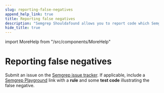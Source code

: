 ```yaml
---
slug: reporting-false-negatives
append_help_link: true
title: Reporting false negatives
description: "Semgrep Shouldafound allows you to report code which Semgrep did not match directly from command-line."
hide_title: true
---
```


import MoreHelp from "/src/components/MoreHelp"

# Reporting false negatives

Submit an issue on the [Semgrep issue tracker](https://github.com/semgrep/semgrep/issues).
If applicable, include a [Semgrep Playground](https://semgrep.dev/playground) link with a **rule** and some **test code** illustrating the false negative.

<MoreHelp />
